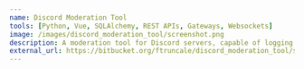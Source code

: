 ```yaml
---
name: Discord Moderation Tool
tools: [Python, Vue, SQLAlchemy, REST APIs, Gateways, Websockets]
image: /images/discord_moderation_tool/screenshot.png
description: A moderation tool for Discord servers, capable of logging chat to a specified database and allowing easy viewing.
external_url: https://bitbucket.org/ftruncale/discord_moderation_tool/src/master/
---
```

